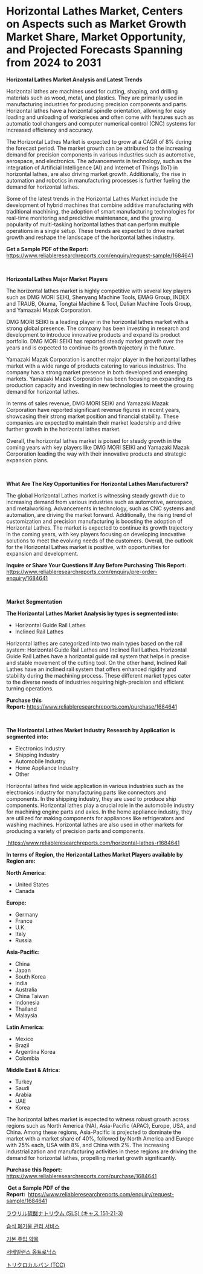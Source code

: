 <p><h1>Horizontal Lathes Market, Centers on Aspects such as Market Growth Market Share, Market Opportunity, and Projected Forecasts Spanning from 2024 to 2031</h1></p><p><strong>Horizontal Lathes Market Analysis and Latest Trends</strong></p>
<p><p>Horizontal lathes are machines used for cutting, shaping, and drilling materials such as wood, metal, and plastics. They are primarily used in manufacturing industries for producing precision components and parts. Horizontal lathes have a horizontal spindle orientation, allowing for easy loading and unloading of workpieces and often come with features such as automatic tool changers and computer numerical control (CNC) systems for increased efficiency and accuracy.</p><p>The Horizontal Lathes Market is expected to grow at a CAGR of 8% during the forecast period. The market growth can be attributed to the increasing demand for precision components in various industries such as automotive, aerospace, and electronics. The advancements in technology, such as the integration of Artificial Intelligence (AI) and Internet of Things (IoT) in horizontal lathes, are also driving market growth. Additionally, the rise in automation and robotics in manufacturing processes is further fueling the demand for horizontal lathes.</p><p>Some of the latest trends in the Horizontal Lathes Market include the development of hybrid machines that combine additive manufacturing with traditional machining, the adoption of smart manufacturing technologies for real-time monitoring and predictive maintenance, and the growing popularity of multi-tasking horizontal lathes that can perform multiple operations in a single setup. These trends are expected to drive market growth and reshape the landscape of the horizontal lathes industry.</p></p>
<p><strong>Get a Sample PDF of the Report:&nbsp;</strong> <a href="https://www.reliableresearchreports.com/enquiry/request-sample/1684641">https://www.reliableresearchreports.com/enquiry/request-sample/1684641</a></p>
<p>&nbsp;</p>
<p><strong>Horizontal Lathes Major Market Players</strong></p>
<p><p>The horizontal lathes market is highly competitive with several key players such as DMG MORI SEIKI, Shenyang Machine Tools, EMAG Group, INDEX and TRAUB, Okuma, Tongtai Machine & Tool, Dalian Machine Tools Group, and Yamazaki Mazak Corporation.</p><p>DMG MORI SEIKI is a leading player in the horizontal lathes market with a strong global presence. The company has been investing in research and development to introduce innovative products and expand its product portfolio. DMG MORI SEIKI has reported steady market growth over the years and is expected to continue its growth trajectory in the future.</p><p>Yamazaki Mazak Corporation is another major player in the horizontal lathes market with a wide range of products catering to various industries. The company has a strong market presence in both developed and emerging markets. Yamazaki Mazak Corporation has been focusing on expanding its production capacity and investing in new technologies to meet the growing demand for horizontal lathes.</p><p>In terms of sales revenue, DMG MORI SEIKI and Yamazaki Mazak Corporation have reported significant revenue figures in recent years, showcasing their strong market position and financial stability. These companies are expected to maintain their market leadership and drive further growth in the horizontal lathes market.</p><p>Overall, the horizontal lathes market is poised for steady growth in the coming years with key players like DMG MORI SEIKI and Yamazaki Mazak Corporation leading the way with their innovative products and strategic expansion plans.</p></p>
<p>&nbsp;</p>
<p><strong>What Are The Key Opportunities For Horizontal Lathes Manufacturers?</strong></p>
<p><p>The global Horizontal Lathes market is witnessing steady growth due to increasing demand from various industries such as automotive, aerospace, and metalworking. Advancements in technology, such as CNC systems and automation, are driving the market forward. Additionally, the rising trend of customization and precision manufacturing is boosting the adoption of Horizontal Lathes. The market is expected to continue its growth trajectory in the coming years, with key players focusing on developing innovative solutions to meet the evolving needs of the customers. Overall, the outlook for the Horizontal Lathes market is positive, with opportunities for expansion and development.</p></p>
<p><strong>Inquire or Share Your Questions If Any Before Purchasing This Report:</strong> <a href="https://www.reliableresearchreports.com/enquiry/pre-order-enquiry/1684641">https://www.reliableresearchreports.com/enquiry/pre-order-enquiry/1684641</a></p>
<p>&nbsp;</p>
<p><strong>Market Segmentation</strong></p>
<p><strong>The Horizontal Lathes Market Analysis by types is segmented into:</strong></p>
<p><ul><li>Horizontal Guide Rail Lathes</li><li>Inclined Rail Lathes</li></ul></p>
<p><p>Horizontal lathes are categorized into two main types based on the rail system: Horizontal Guide Rail Lathes and Inclined Rail Lathes. Horizontal Guide Rail Lathes have a horizontal guide rail system that helps in precise and stable movement of the cutting tool. On the other hand, Inclined Rail Lathes have an inclined rail system that offers enhanced rigidity and stability during the machining process. These different market types cater to the diverse needs of industries requiring high-precision and efficient turning operations.</p></p>
<p><strong>Purchase this Report:&nbsp;</strong><a href="https://www.reliableresearchreports.com/purchase/1684641">https://www.reliableresearchreports.com/purchase/1684641</a></p>
<p>&nbsp;</p>
<p><strong>The Horizontal Lathes Market Industry Research by Application is segmented into:</strong></p>
<p><ul><li>Electronics Industry</li><li>Shipping Industry</li><li>Automobile Industry</li><li>Home Appliance Industry</li><li>Other</li></ul></p>
<p><p>Horizontal lathes find wide application in various industries such as the electronics industry for manufacturing parts like connectors and components. In the shipping industry, they are used to produce ship components. Horizontal lathes play a crucial role in the automobile industry for machining engine parts and axles. In the home appliance industry, they are utilized for making components for appliances like refrigerators and washing machines. Horizontal lathes are also used in other markets for producing a variety of precision parts and components.</p></p>
<p><a href="https://www.reliableresearchreports.com/horizontal-lathes-r1684641">&nbsp;https://www.reliableresearchreports.com/horizontal-lathes-r1684641</a></p>
<p><strong>In terms of Region, the Horizontal Lathes Market Players available by Region are:</strong></p>
<p>
    <p> <strong> North America: </strong>
        <ul>
            <li>United States</li>
            <li>Canada</li>
        </ul>
        </p> 
    <p> <strong> Europe: </strong>
        <ul>
            <li>Germany</li>
            <li>France</li>
            <li>U.K.</li>
            <li>Italy</li>
            <li>Russia</li>
        </ul>
        </p> 
    <p> <strong> Asia-Pacific: </strong>
        <ul>
            <li>China</li>
            <li>Japan</li>
            <li>South Korea</li>
            <li>India</li>
            <li>Australia</li>
            <li>China Taiwan</li>
            <li>Indonesia</li>
            <li>Thailand</li>
            <li>Malaysia</li>
        </ul>
        </p> 
    <p> <strong> Latin America: </strong>
        <ul>
            <li>Mexico</li>
            <li>Brazil</li>
            <li>Argentina Korea</li>
            <li>Colombia</li>
        </ul>
        </p> 
    <p> <strong> Middle East & Africa: </strong>
        <ul>
            <li>Turkey</li>
            <li>Saudi</li>
            <li>Arabia</li>
            <li>UAE</li>
            <li>Korea</li>
        </ul>
    </p>
    </p>
<p><p>The horizontal lathes market is expected to witness robust growth across regions such as North America (NA), Asia-Pacific (APAC), Europe, USA, and China. Among these regions, Asia-Pacific is projected to dominate the market with a market share of 40%, followed by North America and Europe with 25% each, USA with 8%, and China with 2%. The increasing industrialization and manufacturing activities in these regions are driving the demand for horizontal lathes, propelling market growth significantly.</p></p>
<p><strong>Purchase this Report: </strong><a href="https://www.reliableresearchreports.com/purchase/1684641">https://www.reliableresearchreports.com/purchase/1684641</a></p>
<p>&nbsp;<strong>Get a Sample PDF of the Report:&nbsp;&nbsp;</strong><a href="https://www.reliableresearchreports.com/enquiry/request-sample/1684641">https://www.reliableresearchreports.com/enquiry/request-sample/1684641</a></p>
<p><strong></strong></p>
<p><p><a href="https://medium.com/@diegoskiles2023/%E7%A1%AB%E9%85%B8%E9%92%A0%E6%9C%88%E6%AE%B5%E9%85%AF-sls-cas-151-21-3-%E5%B8%82%E5%9C%BA%E8%A7%84%E6%A8%A1%E6%8F%AD%E7%A4%BA%E4%BA%86%E5%85%A8%E7%90%83%E4%BA%A7%E4%B8%9A%E4%B8%AD%E6%9C%80%E4%BD%B3%E8%90%A5%E9%94%80%E6%B8%A0%E9%81%93-7c895245b475">ラウリル硫酸ナトリウム (SLS) (キャス 151-21-3)</a></p><p><a href="https://medium.com/@johnjames655/2024%EB%85%84%EB%B6%80%ED%84%B0-2031%EB%85%84%EA%B9%8C%EC%A7%80%EC%9D%98-%EA%B8%B0%EA%B0%84%EC%97%90-%EB%8C%80%ED%95%9C-%EC%8A%B5%EC%8B%9D-%ED%8F%90%EA%B8%B0%EB%AC%BC-%EA%B4%80%EB%A6%AC-%EC%84%9C%EB%B9%84%EC%8A%A4-%EC%8B%9C%EC%9E%A5-%EB%B6%84%EC%84%9D%EA%B3%BC-%ED%81%AC%EA%B8%B0-%EC%98%88%EC%B8%A1-c37cc21e97f5">습식 폐기물 관리 서비스</a></p><p><a href="https://github.com/rahat-gis/Market-Research-Report-List-1/blob/main/4815874105657.md">기본 주입 약물</a></p><p><a href="https://medium.com/@philipwlf74/%EA%B0%90%EC%8B%9C-%EA%B4%91%ED%95%99-%EA%B8%B0%EA%B8%B0-%EC%8B%9C%EC%9E%A5%EC%9D%80-%EC%8B%9C%EC%9E%A5-%EC%A0%90%EC%9C%A0%EC%9C%A8-%EA%B7%9C%EB%AA%A8-%EB%B0%8F-2031%EB%85%84%EA%B9%8C%EC%A7%80-%EC%98%88%EC%83%81%EB%90%98%EB%8A%94-%EC%98%88%EC%B8%A1%EC%97%90-%EC%A4%91%EC%A0%90%EC%9D%84-%EB%91%90%EA%B3%A0-%EC%9E%88%EC%8A%B5%EB%8B%88%EB%8B%A4-bcf8b8e9ad26">서베일런스 옵트로닉스</a></p><p><a href="https://github.com/FredaJerde/Market-Research-Report-List-1/blob/main/4798473110894.md">トリクロカルバン (TCC)</a></p></p>